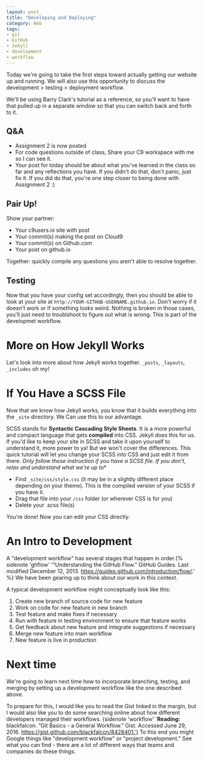 ```yaml
---
layout: post
title: "Developing and Deploying"
category: Web
tags: 
- git
- GitHub
- Jekyll
- development
- workflow
---
```


Today we're going to take the first steps toward actually getting our website up and running. 
We will also use this opportunity to discuss the development > testing > deployment workflow. 
<excerpt/>

We'll be using Barry Clark's tutorial as a reference, so you'll want to have that pulled up in a separate window so that you can switch back and forth to it. 

## Q&A

* Assignment 2 is now posted
* For code questions outside of class, Share your C9 workspace with me so I can see it.
* Your post for today should be about what you've learned in the class so far and any reflections you have.  If you didn't do that,
don't panic, just fix it.  If you did do that, you're one step closer to being done with Assignment 2 :)

## Pair Up!

Show your partner:

* Your c9users.io site with post
* Your commit(s) making the post on Cloud9
* Your commit(s) on Github.com
* Your post on github.io

Together: quickly compile any questions you aren't able to resolve together.

## Testing

Now that you have your config set accordingly, then you should be able to look at your site at `http://YOUR-GITHUB-USERNAME.github.io`. 
Don't worry if it doesn't work or if something looks weird. 
Nothing is broken in those cases, you'll just need to troublshoot to figure out what is wrong. This is part of the developmet workflow. 

# More on How Jekyll Works

Let's look into more about how Jekyll works together. `_posts`, `_layouts`, `_includes` oh my!

# If You Have a SCSS File

Now that we know how Jekyll works, you know that it builds everything into the `_site` directory. We
Can use this to our advantage.

SCSS stands for **Syntactic Cascading Style Sheets**. It is a more powerful and compact language that gets **compiled**
into CSS.  Jekyll does this for us.  If you'd like to keep your site in SCSS and take it upon yourself to understand it,
more power to ya! But we won't cover the differences.  This quick tutorial will let you change your SCSS into CSS and just 
edit it from there.  *Only follow these instruction if you have a SCSS file. If you don't, relax and understand what we're up to**

* Find `_site/css/style.css` (it may be in a slightly different place depending on your theme). This is the compiled version
of your SCSS if you have it.
* Drag that file into your `/css` folder (or wherever CSS is for you)
* Delete your .scss file(s)

You're done! Now you can edit your CSS directly.

# An Intro to Development

A "development workflow" has several stages that happen in order.{% sidenote 'ghflow' '“Understanding the GitHub Flow.” GitHub Guides. Last modified December 12, 2013. https://guides.github.com/introduction/flow/.' %} 
We have been gearing up to think about our work in this context. 

A typical development workflow might conceptually look like this:

1. Create new branch of source code for new feature
2. Work on code for new feature in new branch 
3. Test feature and make fixes if necessary
4. Run with feature in testing environment to ensure that feature works
5. Get feedback about new feature and integrate suggestions if necessary
6. Merge new feature into main workflow
7. New feature is live in production

# Next time

We're going to learn next time how to incorporate branching, testing, and merging by setting up a development workflow like the one described above. 

To prepare for this, I would like you to read the Gist linked in the margin, but I would also like you to do some searching online about how different developers managed their workflows. {sidenote 'workflow' '**Reading:** blackfalcon. “Git Basics - a General Workflow.” Gist. Accessed June 29, 2016. https://gist.github.com/blackfalcon/8428401.'}
To this end you might Google things like "development workflow" or "project development."
See what you can find - there are a lot of different ways that teams and companies do these things. 